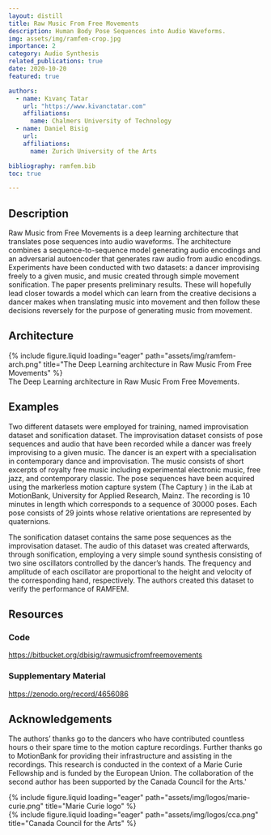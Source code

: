 ```yaml
---
layout: distill
title: Raw Music From Free Movements
description: Human Body Pose Sequences into Audio Waveforms.
img: assets/img/ramfem-crop.jpg
importance: 2
category: Audio Synthesis
related_publications: true
date: 2020-10-20
featured: true

authors:
  - name: Kıvanç Tatar
    url: "https://www.kivanctatar.com"
    affiliations:
      name: Chalmers University of Technology
  - name: Daniel Bisig
    url: 
    affiliations: 
      name: Zurich University of the Arts

bibliography: ramfem.bib
toc: true

---
```

## Description
Raw Music from Free Movements<d-cite key="bisig_raw_2021"></d-cite> is a deep learning architecture that translates pose sequences into audio waveforms. The architecture combines a sequence-to-sequence model generating audio encodings and an adversarial autoencoder that generates raw audio from audio encodings. Experiments have been conducted with two datasets: a dancer improvising freely to a given music, and music created through simple movement sonification. The paper presents preliminary results. These will hopefully lead closer towards a model which can learn from the creative decisions a dancer makes when translating music into movement and then follow these decisions reversely for the purpose of generating music from movement.
## Architecture

<div class="fake-img l-page-outset">
{% include figure.liquid loading="eager" path="assets/img/ramfem-arch.png" title="The Deep Learning architecture in Raw Music From Free Movements" %}
</div>
<div class="caption">
    The Deep Learning architecture in Raw Music From Free Movements.
</div>

## Examples

Two different datasets were employed for training, named improvisation dataset and sonification dataset. The improvisation dataset consists of pose sequences and audio that have been recorded while a dancer was freely improvising to a given music. The dancer is an expert with a specialisation in contemporary dance and improvisation. The music consists of short excerpts of royalty free music including experimental electronic music, free jazz, and contemporary classic. The pose sequences have been acquired using the markerless motion capture system (The Captury ) in the iLab at MotionBank, University for Applied Research, Mainz. The recording is 10 minutes in length which corresponds to a sequence of 30000 poses. Each pose consists of 29 joints whose relative orientations are represented by quaternions.

The sonification dataset contains the same pose sequences as the improvisation dataset. The audio of this dataset was created afterwards, through sonification, employing a very simple sound synthesis consisting of two sine oscillators controlled by the dancer’s hands. The frequency and amplitude of each oscillator are proportional to the height and velocity of the corresponding hand, respectively. The authors created this dataset to verify the performance of RAMFEM.

## Resources

### Code
<i class="fa-brands fa-github"></i> <a>https://bitbucket.org/dbisig/rawmusicfromfreemovements</a>

### Supplementary Material

<i class="fa-solid fa-plus"></i> <a>https://zenodo.org/record/4656086</a>

## Acknowledgements

The authors’ thanks go to the dancers who have contributed countless hours o their spare time to the motion capture recordings. Further thanks go to MotionBank for providing their infrastructure and assisting in the recordings. This research is conducted in the context of a Marie Curie Fellowship and is funded by the European Union. The collaboration of the second author has been supported by the Canada Council for the Arts.'

<div>
  <div class="row">
      <div class="col-sm mt-3 mt-md-0">
          {% include figure.liquid loading="eager" path="assets/img/logos/marie-curie.png" title="Marie Curie logo" %}
      </div>
      <div class="col-sm mt-3 mt-md-0">
          {% include figure.liquid loading="eager" path="assets/img/logos/cca.png" title="Canada Council for the Arts" %}
      </div>
  </div>
</div>